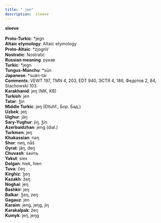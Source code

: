 ```yaml
---
title: " jen"
description:  sleeve
---
```

<p data-pagefind-weight="0.5">
<strong> sleeve</strong><br><br>
<strong>Proto-Turkic</strong>:  *jegn<br>
<strong>Altaic etymology</strong>:  Altaic etymology<br>
<strong> Proto-Altaic</strong>:  *zi̯ognV<br>
<strong>Nostratic</strong>:  Nostratic<br>
<strong>Russian meaning</strong>:  рукав<br>
<strong>Turkic</strong>:  *jegn<br>
<strong>Tungus-Manchu</strong>:  *sūn<br>
<strong>Japanese</strong>:  *suán-tài<br>
<strong>Comments</strong>:  VEWT 197, TMN 4, 203, EDT 940, ЭСТЯ 4, 186, Федотов 2, 84, Stachowski 103.<br>
<strong>Karakhanid</strong>:  jeŋ (MK, KB)<br>
<strong>Turkish</strong>:  jen<br>
<strong>Tatar</strong>:  ǯin<br>
<strong>Middle Turkic</strong>:  jeŋ (Ettuhf., Бор. Бад.)<br>
<strong>Uzbek</strong>:  jeŋ<br>
<strong>Uighur</strong>:  jäŋ<br>
<strong>Sary-Yughur</strong>:  jiŋ, ǯin<br>
<strong>Azerbaidzhan</strong>:  jeng (dial.)<br>
<strong>Turkmen</strong>:  jeŋ<br>
<strong>Khakassian</strong>:  nǝŋ<br>
<strong>Shor</strong>:  neŋ, nǟš<br>
<strong>Oyrat</strong>:  jäŋ, d́eŋ<br>
<strong>Chuvash</strong>:  śavnъ<br>
<strong>Yakut</strong>:  siex<br>
<strong>Dolgan</strong>:  hiek, hien<br>
<strong>Tuva</strong>:  čeŋ<br>
<strong>Kirghiz</strong>:  ǯeŋ<br>
<strong>Kazakh</strong>:  žeŋ<br>
<strong>Noghai</strong>:  jeŋ<br>
<strong>Bashkir</strong>:  jeŋ<br>
<strong>Balkar</strong>:  ǯeŋ, zeŋ<br>
<strong>Gagauz</strong>:  jen<br>
<strong>Karaim</strong>:  jeng, jeŋg, jiŋ<br>
<strong>Karakalpak</strong>:  žeŋ<br>
<strong>Kumyk</strong>:  jeŋ, jeŋg<br>

</p>
